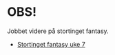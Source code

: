 
# OBS! 
Jobbet videre på stortinget fantasy.
- [Stortinget fantasy uke 7](../../uke7/forelesning/stortinget-fantasy/)
